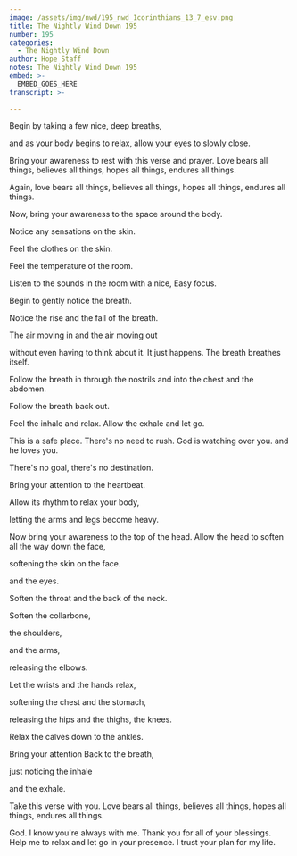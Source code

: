 ```yaml
---
image: /assets/img/nwd/195_nwd_1corinthians_13_7_esv.png
title: The Nightly Wind Down 195
number: 195
categories:
  - The Nightly Wind Down
author: Hope Staff
notes: The Nightly Wind Down 195
embed: >-
  EMBED_GOES_HERE
transcript: >-
  
---
```

Begin by taking a few nice, deep breaths,

and as your body begins to relax, allow your eyes to slowly close.

Bring your awareness to rest with this verse and prayer. Love bears all things, believes all things, hopes all things, endures all things.

Again, love bears all things, believes all things, hopes all things, endures all things.

Now, bring your awareness to the space around the body.

Notice any sensations on the skin.

Feel the clothes on the skin.

Feel the temperature of the room.

Listen to the sounds in the room with a nice, Easy focus.

Begin to gently notice the breath.

Notice the rise and the fall of the breath.

The air moving in and the air moving out

without even having to think about it. It just happens. The breath breathes itself.

Follow the breath in through the nostrils and into the chest and the abdomen.

Follow the breath back out.

Feel the inhale and relax. Allow the exhale and let go.

This is a safe place. There's no need to rush. God is watching over you. and he loves you.

There's no goal, there's no destination.

Bring your attention to the heartbeat.

Allow its rhythm to relax your body,

letting the arms and legs become heavy.

Now bring your awareness to the top of the head. Allow the head to soften all the way down the face,

softening the skin on the face.

and the eyes.

Soften the throat and the back of the neck.

Soften the collarbone,

the shoulders,

and the arms,

releasing the elbows.

Let the wrists and the hands relax,

softening the chest and the stomach,

releasing the hips and the thighs, the knees.

Relax the calves down to the ankles.

Bring your attention Back to the breath,

just noticing the inhale

and the exhale.

Take this verse with you. Love bears all things, believes all things, hopes all things, endures all things.

God. I know you're always with me. Thank you for all of your blessings. Help me to relax and let go in your presence. I trust your plan for my life.

